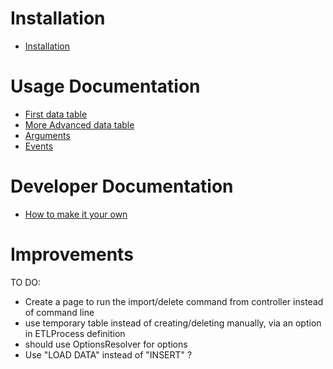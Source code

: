 Installation
============

* [Installation](installation.md)

Usage Documentation
===================

* [First data table](simpleConfig.md)
* [More Advanced data table](advancedConfig.md)
* [Arguments](arguments.md)
* [Events](event.md)

Developer Documentation
=======================

* [How to make it your own](dev.md)

Improvements
============

TO DO:

  - Create a page to run the import/delete command from controller instead of command line
  - use temporary table instead of creating/deleting manually, via an option in ETLProcess definition
  - should use OptionsResolver for options
  - Use "LOAD DATA" instead of "INSERT" ?
